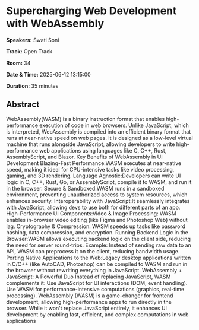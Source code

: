 # Supercharging Web Development with WebAssembly

**Speakers:** Swati Soni
                    
**Track:** Open Track
                    
**Room:** 34
                    
**Date & Time:** 2025-06-12 13:15:00
                    
**Duration:** 35 minutes
                    
## Abstract
                    
WebAssembly(WASM) is a binary instruction format that enables high-performance execution of code in web browsers. Unlike JavaScript, which is interpreted, WebAssembly is compiled into an efficient binary format that runs at near-native speed on web pages.
It is designed as a low-level virtual machine that runs alongside JavaScript, allowing developers to write high-performance web applications using languages like C, C++, Rust, AssemblyScript, and Blazor.
Key Benefits of WebAssembly in UI Development
Blazing-Fast Performance:WASM executes at near-native speed, making it ideal for CPU-intensive tasks like video processing, gaming, and 3D rendering.
Language Agnostic:Developers can write UI logic in C, C++, Rust, Go, or AssemblyScript, compile it to WASM, and run it in the browser.
Secure & Sandboxed:WASM runs in a sandboxed environment, preventing unauthorized access to system resources, which enhances security.
Interoperability with JavaScript:It seamlessly integrates with JavaScript, allowing devs to use both for different parts of an app.
High-Performance UI Components:Video & Image Processing: WASM enables in-browser video editing (like Figma and Photoshop Web) without lag.
Cryptography & Compression: WASM speeds up tasks like password hashing, data compression, and encryption.
Running Backend Logic in the Browser:WASM allows executing backend logic on the client side, reducing the need for server round-trips.
Example: Instead of sending raw data to an API, WASM can preprocess it on the client, reducing bandwidth usage.
Porting Native Applications to the Web:Legacy desktop applications written in C/C++ (like AutoCAD, Photoshop) can be compiled to WASM and run in the browser without rewriting everything in JavaScript.
WebAssembly + JavaScript: A Powerful Duo Instead of replacing JavaScript, WASM complements it:
Use JavaScript for UI interactions (DOM, event handling).
Use WASM for performance-intensive computations (graphics, real-time processing).
WebAssembly (WASM) is a game-changer for frontend development, allowing high-performance apps to run directly in the browser. While it won't replace JavaScript entirely, it enhances UI development by enabling fast, efficient, and complex computations in web applications
